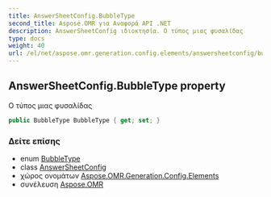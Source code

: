 ```yaml
---
title: AnswerSheetConfig.BubbleType
second_title: Aspose.OMR για Αναφορά API .NET
description: AnswerSheetConfig ιδιοκτησία. Ο τύπος μιας φυσαλίδας
type: docs
weight: 40
url: /el/net/aspose.omr.generation.config.elements/answersheetconfig/bubbletype/
---
```

## AnswerSheetConfig.BubbleType property

Ο τύπος μιας φυσαλίδας

```csharp
public BubbleType BubbleType { get; set; }
```

### Δείτε επίσης

* enum [BubbleType](../../../aspose.omr.generation.config.enums/bubbletype/)
* class [AnswerSheetConfig](../)
* χώρος ονομάτων [Aspose.OMR.Generation.Config.Elements](../../answersheetconfig/)
* συνέλευση [Aspose.OMR](../../../)


